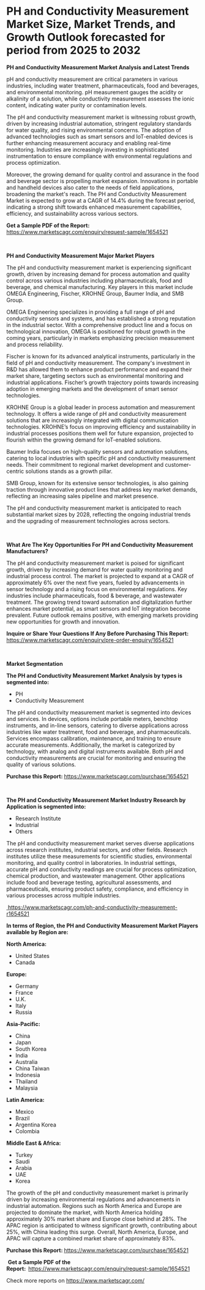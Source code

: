 <p><h1>PH and Conductivity Measurement Market Size, Market Trends, and Growth Outlook forecasted for period from 2025 to 2032</h1></p><p><strong>PH and Conductivity Measurement Market Analysis and Latest Trends</strong></p>
<p><p>pH and conductivity measurement are critical parameters in various industries, including water treatment, pharmaceuticals, food and beverages, and environmental monitoring. pH measurement gauges the acidity or alkalinity of a solution, while conductivity measurement assesses the ionic content, indicating water purity or contamination levels.</p><p>The pH and conductivity measurement market is witnessing robust growth, driven by increasing industrial automation, stringent regulatory standards for water quality, and rising environmental concerns. The adoption of advanced technologies such as smart sensors and IoT-enabled devices is further enhancing measurement accuracy and enabling real-time monitoring. Industries are increasingly investing in sophisticated instrumentation to ensure compliance with environmental regulations and process optimization.</p><p>Moreover, the growing demand for quality control and assurance in the food and beverage sector is propelling market expansion. Innovations in portable and handheld devices also cater to the needs of field applications, broadening the market's reach. The PH and Conductivity Measurement Market is expected to grow at a CAGR of 14.4% during the forecast period, indicating a strong shift towards enhanced measurement capabilities, efficiency, and sustainability across various sectors.</p></p>
<p><strong>Get a Sample PDF of the Report:&nbsp;</strong> <a href="https://www.marketscagr.com/enquiry/request-sample/1654521?utm_campaign=2041&utm_medium=2&utm_source=Github&utm_content=ia&utm_term=23022025&utm_id=ph-and-conductivity-measurement">https://www.marketscagr.com/enquiry/request-sample/1654521</a></p>
<p>&nbsp;</p>
<p><strong>PH and Conductivity Measurement Major Market Players</strong></p>
<p><p>The pH and conductivity measurement market is experiencing significant growth, driven by increasing demand for process automation and quality control across various industries including pharmaceuticals, food and beverage, and chemical manufacturing. Key players in this market include OMEGA Engineering, Fischer, KROHNE Group, Baumer India, and SMB Group.</p><p>OMEGA Engineering specializes in providing a full range of pH and conductivity sensors and systems, and has established a strong reputation in the industrial sector. With a comprehensive product line and a focus on technological innovation, OMEGA is positioned for robust growth in the coming years, particularly in markets emphasizing precision measurement and process reliability.</p><p>Fischer is known for its advanced analytical instruments, particularly in the field of pH and conductivity measurement. The company's investment in R&D has allowed them to enhance product performance and expand their market share, targeting sectors such as environmental monitoring and industrial applications. Fischer’s growth trajectory points towards increasing adoption in emerging markets and the development of smart sensor technologies.</p><p>KROHNE Group is a global leader in process automation and measurement technology. It offers a wide range of pH and conductivity measurement solutions that are increasingly integrated with digital communication technologies. KROHNE’s focus on improving efficiency and sustainability in industrial processes positions them well for future expansion, projected to flourish within the growing demand for IoT-enabled solutions.</p><p>Baumer India focuses on high-quality sensors and automation solutions, catering to local industries with specific pH and conductivity measurement needs. Their commitment to regional market development and customer-centric solutions stands as a growth pillar.</p><p>SMB Group, known for its extensive sensor technologies, is also gaining traction through innovative product lines that address key market demands, reflecting an increasing sales pipeline and market presence.</p><p>The pH and conductivity measurement market is anticipated to reach substantial market sizes by 2028, reflecting the ongoing industrial trends and the upgrading of measurement technologies across sectors.</p></p>
<p>&nbsp;</p>
<p><strong>What Are The Key Opportunities For PH and Conductivity Measurement Manufacturers?</strong></p>
<p><p>The pH and conductivity measurement market is poised for significant growth, driven by increasing demand for water quality monitoring and industrial process control. The market is projected to expand at a CAGR of approximately 6% over the next five years, fueled by advancements in sensor technology and a rising focus on environmental regulations. Key industries include pharmaceuticals, food & beverage, and wastewater treatment. The growing trend toward automation and digitalization further enhances market potential, as smart sensors and IoT integration become prevalent. Future outlook remains positive, with emerging markets providing new opportunities for growth and innovation.</p></p>
<p><strong>Inquire or Share Your Questions If Any Before Purchasing This Report:</strong> <a href="https://www.marketscagr.com/enquiry/pre-order-enquiry/1654521?utm_campaign=2041&utm_medium=2&utm_source=Github&utm_content=ia&utm_term=23022025&utm_id=ph-and-conductivity-measurement">https://www.marketscagr.com/enquiry/pre-order-enquiry/1654521</a></p>
<p>&nbsp;</p>
<p><strong>Market Segmentation</strong></p>
<p><strong>The PH and Conductivity Measurement Market Analysis by types is segmented into:</strong></p>
<p><ul><li>PH</li><li>Conductivity Measurement</li></ul></p>
<p><p>The pH and conductivity measurement market is segmented into devices and services. In devices, options include portable meters, benchtop instruments, and in-line sensors, catering to diverse applications across industries like water treatment, food and beverage, and pharmaceuticals. Services encompass calibration, maintenance, and training to ensure accurate measurements. Additionally, the market is categorized by technology, with analog and digital instruments available. Both pH and conductivity measurements are crucial for monitoring and ensuring the quality of various solutions.</p></p>
<p><strong>Purchase this Report:&nbsp;</strong><a href="https://www.marketscagr.com/purchase/1654521?utm_campaign=2041&utm_medium=2&utm_source=Github&utm_content=ia&utm_term=23022025&utm_id=ph-and-conductivity-measurement">https://www.marketscagr.com/purchase/1654521</a></p>
<p>&nbsp;</p>
<p><strong>The PH and Conductivity Measurement Market Industry Research by Application is segmented into:</strong></p>
<p><ul><li>Research Institute</li><li>Industrial</li><li>Others</li></ul></p>
<p><p>The pH and conductivity measurement market serves diverse applications across research institutes, industrial sectors, and other fields. Research institutes utilize these measurements for scientific studies, environmental monitoring, and quality control in laboratories. In industrial settings, accurate pH and conductivity readings are crucial for process optimization, chemical production, and wastewater management. Other applications include food and beverage testing, agricultural assessments, and pharmaceuticals, ensuring product safety, compliance, and efficiency in various processes across multiple industries.</p></p>
<p><a href="https://www.marketscagr.com/ph-and-conductivity-measurement-r1654521?utm_campaign=2041&utm_medium=2&utm_source=Github&utm_content=ia&utm_term=23022025&utm_id=ph-and-conductivity-measurement">&nbsp;https://www.marketscagr.com/ph-and-conductivity-measurement-r1654521</a></p>
<p><strong>In terms of Region, the PH and Conductivity Measurement Market Players available by Region are:</strong></p>
<p>
    <p> <strong> North America: </strong>
        <ul>
            <li>United States</li>
            <li>Canada</li>
        </ul>
        </p> 
    <p> <strong> Europe: </strong>
        <ul>
            <li>Germany</li>
            <li>France</li>
            <li>U.K.</li>
            <li>Italy</li>
            <li>Russia</li>
        </ul>
        </p> 
    <p> <strong> Asia-Pacific: </strong>
        <ul>
            <li>China</li>
            <li>Japan</li>
            <li>South Korea</li>
            <li>India</li>
            <li>Australia</li>
            <li>China Taiwan</li>
            <li>Indonesia</li>
            <li>Thailand</li>
            <li>Malaysia</li>
        </ul>
        </p> 
    <p> <strong> Latin America: </strong>
        <ul>
            <li>Mexico</li>
            <li>Brazil</li>
            <li>Argentina Korea</li>
            <li>Colombia</li>
        </ul>
        </p> 
    <p> <strong> Middle East & Africa: </strong>
        <ul>
            <li>Turkey</li>
            <li>Saudi</li>
            <li>Arabia</li>
            <li>UAE</li>
            <li>Korea</li>
        </ul>
    </p>
    </p>
<p><p>The growth of the pH and conductivity measurement market is primarily driven by increasing environmental regulations and advancements in industrial automation. Regions such as North America and Europe are projected to dominate the market, with North America holding approximately 30% market share and Europe close behind at 28%. The APAC region is anticipated to witness significant growth, contributing about 25%, with China leading this surge. Overall, North America, Europe, and APAC will capture a combined market share of approximately 83%.</p></p>
<p><strong>Purchase this Report: </strong><a href="https://www.marketscagr.com/purchase/1654521?utm_campaign=2041&utm_medium=2&utm_source=Github&utm_content=ia&utm_term=23022025&utm_id=ph-and-conductivity-measurement">https://www.marketscagr.com/purchase/1654521</a></p>
<p>&nbsp;<strong>Get a Sample PDF of the Report:&nbsp;&nbsp;</strong><a href="https://www.marketscagr.com/enquiry/request-sample/1654521?utm_campaign=2041&utm_medium=2&utm_source=Github&utm_content=ia&utm_term=23022025&utm_id=ph-and-conductivity-measurement">https://www.marketscagr.com/enquiry/request-sample/1654521</a></p>
<p><strong></strong></p>
<p>Check more reports on <a href="https://www.marketscagr.com/?utm_campaign=2041&utm_medium=2&utm_source=Github&utm_content=ia&utm_term=23022025&utm_id=ph-and-conductivity-measurement">https://www.marketscagr.com/</a></p>